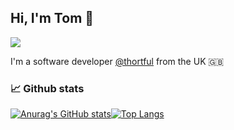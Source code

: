 ## Hi, I'm Tom 👋
<a href="mailto:tomadamlee02@gmail.com">![](https://img.shields.io/badge/Email-informational?style=flat&logo=gmail&labelColor=black&logoColor=white&color=004ACC)</a>

I'm a software developer [@thortful](https://www.thortful.com) from the UK 🇬🇧

### 📈 Github stats

[![Anurag's GitHub stats](https://github-readme-stats.vercel.app/api?username=tomal02&show_icons=true&icon_color=007ACC&theme=github_dark&title_color=F7F7F7)](https://github.com/anuraghazra/github-readme-stats)[![Top Langs](https://github-readme-stats.vercel.app/api/top-langs/?username=tomal02&layout=compact&theme=github_dark&title_color=F7F7F7)](https://github.com/anuraghazra/github-readme-stats)
